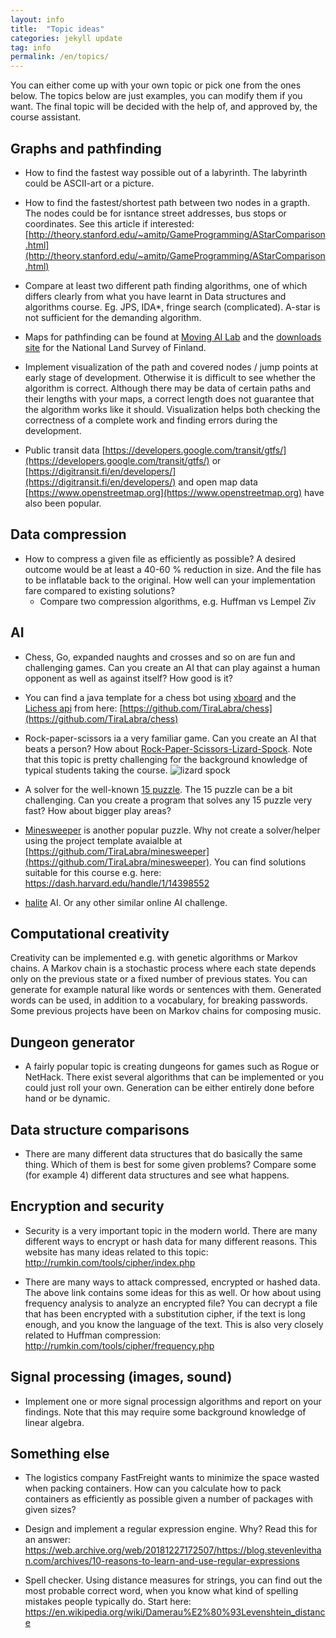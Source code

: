 ```yaml
---
layout: info
title:  "Topic ideas"
categories: jekyll update
tag: info
permalink: /en/topics/
---
```


You can either come up with your own topic or pick one from the ones below. The topics below are just examples, you can modify them if you want. The final topic will be decided with the help of, and approved by, the course assistant.

## Graphs and pathfinding

* How to find the fastest way possible out of a labyrinth. The labyrinth could be ASCII-art or a picture.

* How to find the fastest/shortest path between two nodes in a grapth. The nodes could be for isntance street addresses, bus stops or coordinates. See this article if interested: [http://theory.stanford.edu/~amitp/GameProgramming/AStarComparison.html](http://theory.stanford.edu/~amitp/GameProgramming/AStarComparison.html)

* Compare at least two different path finding algorithms, one of which differs clearly from what you have learnt in Data structures and algorithms course. Eg. JPS, IDA\*, fringe search (complicated). A-star is not sufficient for the demanding algorithm.

* Maps for pathfinding can be found at [Moving AI Lab](http://www.movingai.com/benchmarks/) and the [downloads site](http://kartat.kapsi.fi/) for the National Land Survey of Finland.

* Implement visualization of the path and covered nodes / jump points at early stage of development. Otherwise it is difficult to see whether the algorithm is correct. Although there may be data of certain paths and their lengths with your maps, a correct length does not guarantee that the algorithm works like it should. Visualization helps both checking the correctness of a complete work and finding errors during the development.

* Public transit data [https://developers.google.com/transit/gtfs/](https://developers.google.com/transit/gtfs/) or [https://digitransit.fi/en/developers/](https://digitransit.fi/en/developers/) and open map data [https://www.openstreetmap.org](https://www.openstreetmap.org) have also been popular.

## Data compression

* How to compress a given file as efficiently as possible? A desired outcome would be at least a 40-60 % reduction in size. And the file has to be inflatable back to the original. How well can your implementation fare compared to existing solutions?
    * Compare two compression algorithms, e.g. Huffman vs Lempel Ziv

## AI

* Chess, Go, expanded naughts and crosses and so on are fun and challenging games. Can you create an AI that can play against a human opponent as well as against itself? How good is it?

* You can find a java template for a chess bot using [xboard](https://www.gnu.org/software/xboard/) and the [Lichess api](https://lichess.org/blog/WvDNticAAMu_mHKP/welcome-lichess-bots) from here: [https://github.com/TiraLabra/chess](https://github.com/TiraLabra/chess)

* Rock-paper-scissors ia a very familiar game. Can you create an AI that beats a person? How about [Rock-Paper-Scissors-Lizard-Spock](http://www.youtube.com/watch?v=x5Q6-wMx-K8). Note that this topic is pretty challenging for the background knowledge of typical students taking the course. ![lizard spock](http://upload.wikimedia.org/wikipedia/commons/a/ad/Pierre_ciseaux_feuille_l%C3%A9zard_spock_aligned.svg)

* A solver for the well-known [15 puzzle](http://en.m.wikipedia.org/wiki/15_puzzle). The 15 puzzle can be a bit challenging. Can you create a program that solves any 15 puzzle very fast? How about bigger play areas?

* [Minesweeper](https://en.wikipedia.org/wiki/Minesweeper_(video_game)) is another popular puzzle. Why not create a solver/helper using the project template avaialble at [https://github.com/TiraLabra/minesweeper](https://github.com/TiraLabra/minesweeper). You can find solutions suitable for this course e.g. here: https://dash.harvard.edu/handle/1/14398552

* [halite](https://halite.io/) AI. Or any other similar online AI challenge.

## Computational creativity
Creativity can be implemented e.g. with genetic algorithms or Markov chains. A Markov chain is a stochastic process where each state depends only on the previous state or a fixed number of previous states. You can generate for example natural like words or sentences with them. Generated words can be used, in addition to a vocabulary, for breaking passwords. Some previous projects have been on Markov chains for composing music.

## Dungeon generator
* A fairly popular topic is creating dungeons for games such as Rogue or NetHack. There exist several algorithms that can be implemented or you could just roll your own. Generation can be either entirely done before hand or be dynamic.


## Data structure comparisons
* There are many different data structures that do basically the same thing. Which of them is best for some given problems? Compare some (for example 4) different data structures and see what happens.


## Encryption and security
* Security is a very important topic in the modern world. There are many different ways to encrypt or hash data for many different reasons. This website has many ideas related to this topic: http://rumkin.com/tools/cipher/index.php

* There are many ways to attack compressed, encrypted or hashed data. The above link contains some ideas for this as well. Or how about using frequency analysis to analyze an encrypted file? You can decrypt a file that has been encrypted with a substitution cipher, if the text is long enough, and you know the language of the text. This is also very closely related to Huffman compression: http://rumkin.com/tools/cipher/frequency.php


## Signal processing (images, sound)
* Implement one or more signal processign algorithms and report on your findings. Note that this may require some background knowledge of linear algebra.

## Something else
* The logistics company FastFreight wants to minimize the space wasted when packing containers. How can you calculate how to pack containers as efficiently as possible given a number of packages with given sizes?

* Design and implement a regular expression engine. Why? Read this for an answer: https://web.archive.org/web/20181227172507/https://blog.stevenlevithan.com/archives/10-reasons-to-learn-and-use-regular-expressions

* Spell checker. Using distance measures for strings, you can find out the most probable correct word, when you know what kind of spelling mistakes people typically do. Start here: https://en.wikipedia.org/wiki/Damerau%E2%80%93Levenshtein_distance

